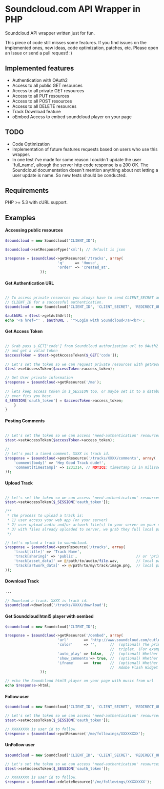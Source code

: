 # Soundcloud.com API Wrapper in PHP
Soundcloud API wrapper written just for fun.

This piece of code still misses some features.
If you find issues on the implemented ones, new ideas, code optimization, patches, etc. 
Please open an Issue or send a pull request! :) 

## Implemented features 

* Authentication with OAuth2
* Access to all public GET resources
* Access to all private GET resources
* Access to all PUT resources
* Access to all POST resources
* Access to all DELETE resources
* Track Download feature
* oEmbed Access to embed soundcloud player on your page

## TODO

* Code Optimization
* Implementation of future features requests based on users who use this wrapper.  
* In one test i've made for some reason I couldn't update the user 'full_name', altough the server http code response 
is a 200 OK. The Soundcloud documentation doesn't mention anything about not letting a user update is name. So new
tests should be conducted.

## Requirements
PHP >= 5.3 with cURL support.
 
## Examples

#### Accessing public resources
```php
$soundcloud = new Soundcloud('CLIENT_ID');

$soundcloud->setResponseType('xml'); // default is json

$response = $soundcloud->getResource('/tracks', array(
                        'q'     => 'House',
                        'order' => 'created_at',
                ));
```

#### Get Authentication URL
```php

// To access private resources you always have to send CLIENT_SECRET and REDIRECT_URI with your
// CLIENT_ID for a successful authentication.
$soundcloud = new Soundcloud('CLIENT_ID', 'CLIENT_SECRET', 'REDIRECT_URI');

$authURL = $test->getAuthUrl();
echo '<a href="' . $authURL . '">Login with Soundcloud</a><br>'; 
```

#### Get Access Token
```php

// Grab pass $_GET['code'] from Soundcloud authorization url to OAuth2 url
// and get a valid token 
$accessToken = $test->getAccessToken($_GET['code']);
    
// Let's set the token so we can request private resources with getResource() method;
$test->setAccessToken($accessToken->access_token);

// Get User private information
$response = $soundcloud->getResource('/me');
        
// lets keep access token in $_SESSION too, or maybe set it to a database table.. what
// ever fits you best.
$_SESSION['oauth_token'] = $accessToken->access_token;
    }
}
```

#### Posting Comments
```php
 
// Let's set the token so we can access 'need-authentication' resources with postResource() method.
$test->setAccessToken($accessToken->access_token);

// 
// Let's post a timed comment. XXXX is track id.
$response = $soundcloud->postResource('/tracks/XXXX/comments', array(
    'comment[body]' => 'Hey Good Track dude!',
    'comment[timestamp]' => 1231314, // NOTICE: timestamp is in milisseconds
));        
```

#### Upload Track
```php

// Let's set the token so we can access 'need-authentication' resources with postResource() method.
$test->setAccessToken($_SESSION['oauth_token']);

/**
 * The process to upload a track is: 
 * 1) user access your web app (on your server) 
 * 2) user upload audio and/or artwork file(s) to your server on your server and only then you can invoke this method
 * 3) with files already uploaded to server, we grab they full local path and invoke postResource()
 */

// Let's upload a track to soundcloud. 
$response = $soundcloud->postResource('/tracks', array(
    'track[title]' => 'Track Name',
    'track[sharing]' => 'public',                           // or 'private'
    'track[asset_data]' => @/path/to/audio/file.wav,        // local path on your server
    'track[artwork_data]' => @/path/to/my/track/image.png,  // local path on your server 
));       
```

#### Download Track
```php
...
 
// Download a track. XXXX is track id.
$soundcloud->download('/tracks/XXXX/download');     
```

#### Get Soundcloud html5 player with oembed
```php
$soundcloud = new Soundcloud('CLIENT_ID');

$response = $soundcloud->getResource('/oembed', array(
                        'url'       => 'http://www.soundcloud.com/cutloosemusic',
                        'color'     => '',      //	(optional) The primary color of the widget as a hex 
                                                //  triplet. (For example: ff0066).
                        'auto_play' => false,   //  (optional) Whether the widget plays on load.
                        'show_comments'=> true, //  (optional) Whether the player displays timed comments.
                        'iframe'    =>  true    //  (optional) Whether the new HTML5 Iframe-based Widget or the old 
                                                //  Adobe Flash Widget will be returned.
                ));

// echo the Soundcloud html5 player on your page with music from url
echo $response->html;
```

#### Follow user
```php
$soundcloud = new Soundcloud('CLIENT_ID', 'CLIENT_SECRET', 'REDIRECT_URI');

// Let's set the token so we can access 'need-authentication' resources with postResource() method.
$test->setAccessToken($_SESSION['oauth_token']);

// XXXXXXXX is user id to follow.
$response = $soundcloud->putResource('/me/followings/XXXXXXXX');
```

#### UnFollow user
```php
$soundcloud = new Soundcloud('CLIENT_ID', 'CLIENT_SECRET', 'REDIRECT_URI');

// Let's set the token so we can access 'need-authentication' resources with postResource() method.
$test->setAccessToken($_SESSION['oauth_token']);

// XXXXXXXX is user id to follow.
$response = $soundcloud->deleteResource('/me/followings/XXXXXXXX');
```